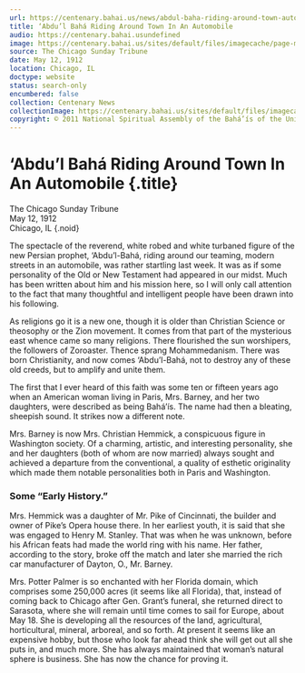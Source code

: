 ```yaml
---
url: https://centenary.bahai.us/news/abdul-baha-riding-around-town-automobile
title: ‘Abdu’l Bahá Riding Around Town In An Automobile
audio: https://centenary.bahai.usundefined
image: https://centenary.bahai.us/sites/default/files/imagecache/page-main-image/images/press_clippings/05-12-1912%2CThe%20Chicago%20Sunday%20Tribune%2C%28Abdu%27l-Baha%20riding%20around%20town%20in%20an%20automobile%29.png
source: The Chicago Sunday Tribune
date: May 12, 1912
location: Chicago, IL
doctype: website
status: search-only
encumbered: false
collection: Centenary News
collectionImage: https://centenary.bahai.us/sites/default/files/imagecache/theme-image/main_image/abdulbaha-overview-small_0.jpg
copyright: © 2011 National Spiritual Assembly of the Bahá’ís of the United States
---
```



# ‘Abdu’l Bahá Riding Around Town In An Automobile {.title}

The Chicago Sunday Tribune  
May 12, 1912  
Chicago, IL
{.noid}  



The spectacle of the reverend, white robed and white turbaned figure of the new Persian prophet, ‘Abdu’l-Bahá, riding around our teaming, modern streets in an automobile, was rather startling last week. It was as if some personality of the Old or New Testament had appeared in our midst. Much has been written about him and his mission here, so I will only call attention to the fact that many thoughtful and intelligent people have been drawn into his following.

As religions go it is a new one, though it is older than Christian Science or theosophy or the Zion movement. It comes from that part of the mysterious east whence came so many religions. There flourished the sun worshipers, the followers of Zoroaster. Thence sprang Mohammedanism. There was born Christianity, and now comes ‘Abdu’l-Bahá, not to destroy any of these old creeds, but to amplify and unite them.

The first that I ever heard of this faith was some ten or fifteen years ago when an American woman living in Paris, Mrs. Barney, and her two daughters, were described as being Bahá’ís. The name had then a bleating, sheepish sound. It strikes now a different note.

Mrs. Barney is now Mrs. Christian Hemmick, a conspicuous figure in Washington society. Of a charming, artistic, and interesting personality, she and her daughters (both of whom are now married) always sought and achieved a departure from the conventional, a quality of esthetic originality which made them notable personalities both in Paris and Washington.

### Some “Early History.”

Mrs. Hemmick was a daughter of Mr. Pike of Cincinnati, the builder and owner of Pike’s Opera house there. In her earliest youth, it is said that she was engaged to Henry M. Stanley. That was when he was unknown, before his African feats had made the world ring with his name. Her father, according to the story, broke off the match and later she married the rich car manufacturer of Dayton, O., Mr. Barney.

Mrs. Potter Palmer is so enchanted with her Florida domain, which comprises some 250,000 acres (it seems like all Florida), that, instead of coming back to Chicago after Gen. Grant’s funeral, she returned direct to Sarasota, where she will remain until time comes to sail for Europe, about May 18. She is developing all the resources of the land, agricultural, horticultural, mineral, arboreal, and so forth. At present it seems like an expensive hobby, but those who look far ahead think she will get out all she puts in, and much more. She has always maintained that woman’s natural sphere is business. She has now the chance for proving it.